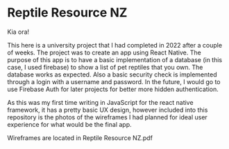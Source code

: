 # Reptile Resource NZ

Kia ora!

This here is a university project that I had completed in 2022 after a couple of weeks. The project was to create an app using React Native. The purpose of this app is to have a basic implementation of a database (in this case, I used firebase) to show a list of pet reptiles that you own. The database works as expected. Also a basic security check is implemented through a login with a username and password. In the future, I would go to use Firebase Auth for later projects for better more hidden authentication. 

As this was my first time writing in JavaScript for the react native framework, it has a pretty basic UX design, however included into this repository is the photos of the wireframes I had planned for ideal user experience for what would be the final app.

Wireframes are located in Reptile Resource NZ.pdf
